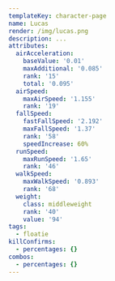 ```yaml
---
templateKey: character-page
name: Lucas
render: /img/lucas.png
description: ...
attributes:
  airAcceleration:
    baseValue: '0.01'
    maxAdditional: '0.085'
    rank: '15'
    total: '0.095'
  airSpeed:
    maxAirSpeed: '1.155'
    rank: '19'
  fallSpeed:
    fastFallSpeed: '2.192'
    maxFallSpeed: '1.37'
    rank: '58'
    speedIncrease: 60%
  runSpeed:
    maxRunSpeed: '1.65'
    rank: '46'
  walkSpeed:
    maxWalkSpeed: '0.893'
    rank: '68'
  weight:
    class: middleweight
    rank: '40'
    value: '94'
tags:
  - floatie
killConfirms:
  - percentages: {}
combos:
  - percentages: {}
---
```


